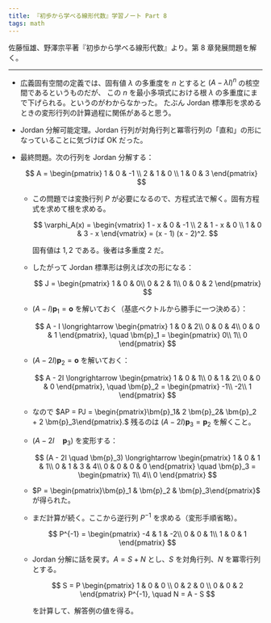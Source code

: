 ```yaml
---
title: 『初歩から学べる線形代数』学習ノート Part 8
tags: math
---
```


佐藤恒雄、野澤宗平著『初歩から学べる線形代数』より。第 8 章発展問題を解く。

----

* 広義固有空間の定義では、固有値 $\lambda$ の多重度を $n$ とすると $(A - \lambda I)^n$ の核空間であるというものだが、
  この $n$ を最小多項式における根 $\lambda$ の多重度にまで下げられる。というのがわからなかった。
  たぶん Jordan 標準形を求めるときの変形行列の計算過程に関係があると思う。
* Jordan 分解可能定理。Jordan 行列が対角行列と冪零行列の「直和」の形になっていることに気づけば OK だった。
* 最終問題。次の行列を Jordan 分解する：

  $$
  A =
  \begin{pmatrix}
  1 & 0 & -1 \\
  2 & 1 & 0 \\
  1 & 0 & 3
  \end{pmatrix}
  $$

  * この問題では変換行列 $P$ が必要になるので、方程式法で解く。固有方程式を求めて根を求める。

    $$
    \varphi_A(x) =
    \begin{vmatrix}
    1 - x &     0 & -1 \\
    2     & 1 - x & 0 \\
    1     &     0 & 3 - x
    \end{vmatrix}
    = (x - 1) (x - 2)^2.
    $$

    固有値は $1, 2$ である。後者は多重度 2 だ。
  * したがって Jordan 標準形は例えば次の形になる：

    $$
    J =
    \begin{pmatrix}
    1 & 0 & 0\\
    0 & 2 & 1\\
    0 & 0 & 2
    \end{pmatrix}
    $$

  * $(A - I)\bm{p}_1 = \bm{o}$ を解いておく（基底ベクトルから勝手に一つ決める）：

    $$
    A - I \longrightarrow
    \begin{pmatrix}
    1 & 0 & 2\\
    0 & 0 & 4\\
    0 & 0 & 1
    \end{pmatrix},
    \quad
    \bm{p}_1 =
    \begin{pmatrix}
    0\\
    1\\
    0
    \end{pmatrix}
    $$

  * $(A - 2I)\bm{p}_2 = \bm{o}$ を解いておく：

    $$
    A - 2I \longrightarrow
    \begin{pmatrix}
    1 & 0 & 1\\
    0 & 1 & 2\\
    0 & 0 & 0
    \end{pmatrix},
    \quad
    \bm{p}_2 =
    \begin{pmatrix}
    -1\\
    -2\\
    1
    \end{pmatrix}
    $$

  * なので $AP = PJ = \begin{pmatrix}\bm{p}_1& 2 \bm{p}_2& \bm{p}_2 + 2 \bm{p}_3\end{pmatrix}.$
    残るのは $(A - 2I)\bm{p}_3 = \bm{p}_2$ を解くこと。
  * $(A - 2I \quad \bm{p}_3)$ を変形する：

    $$
    (A - 2I \quad \bm{p}_3) \longrightarrow
    \begin{pmatrix}
    1 & 0 & 1 & 1\\
    0 & 1 & 3 & 4\\
    0 & 0 & 0 & 0
    \end{pmatrix}
    \quad
    \bm{p}_3 =
    \begin{pmatrix}
    1\\
    4\\
    0
    \end{pmatrix}
    $$

  * $P = \begin{pmatrix}\bm{p}_1 & \bm{p}_2 & \bm{p}_3\end{pmatrix}$ が得られた。
  * まだ計算が続く。ここから逆行列 $P^{-1}$ を求める（変形手順省略）。

    $$
    P^{-1} =
    \begin{pmatrix}
    -4 & 1 & -2\\
     0 & 0 &  1\\
     1 & 0 &  1
    \end{pmatrix}
    $$

  * Jordan 分解に話を戻す。$A = S + N$ とし、$S$ を対角行列、$N$ を冪零行列とする。

    $$
    S = P \begin{pmatrix}
    1 & 0 & 0 \\
    0 & 2 & 0 \\
    0 & 0 & 2
    \end{pmatrix}
    P^{-1},
    \quad
    N = A - S
    $$

    を計算して、解答例の値を得る。
